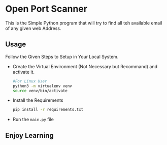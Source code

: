 # Open Port Scanner
This is the Simple Python program that will try to find all teh available email of any given web Address.

## Usage
Follow the Given Steps to Setup in Your Local System. 
- Create the Virtual Environment (Not Necessary but Recommand) and activate it.
    ```bash
    #For Linux User
    python3 -m virtualenv venv
    source venv/bin/activate
    ```
- Install the Requirements
    ```bash
    pip install -r requirements.txt
    ```
- Run the `main.py` file

## Enjoy Learning